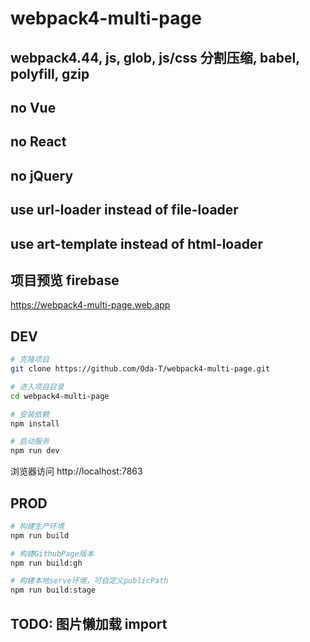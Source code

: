 # webpack4-multi-page

## webpack4.44, js, glob, js/css 分割压缩, babel, polyfill, gzip

## no Vue

## no React

## no jQuery

## use url-loader instead of file-loader

## use art-template instead of html-loader

## 项目预览 firebase

https://webpack4-multi-page.web.app

## DEV

```bash
# 克隆项目
git clone https://github.com/Oda-T/webpack4-multi-page.git

# 进入项目目录
cd webpack4-multi-page

# 安装依赖
npm install

# 启动服务
npm run dev
```

浏览器访问 http://localhost:7863

## PROD

```bash
# 构建生产环境
npm run build

# 构建GithubPage版本
npm run build:gh

# 构建本地serve环境，可自定义publicPath
npm run build:stage
```

## TODO: 图片懒加载 import
